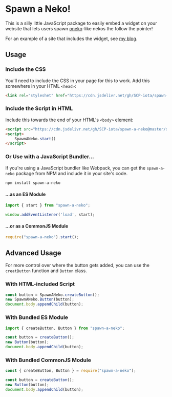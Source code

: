 # Spawn a Neko!

This is a silly little JavaScript package to easily embed a widget on your website that lets users spawn [oneko](https://github.com/glreno/oneko)-like nekos the follow the pointer!

For an example of a site that includes the widget, see [my blog](https://scp-iota.github.io).

## Usage

### Include the CSS

You'll need to include the CSS in your page for this to work. Add this somewhere in your HTML `<head>`:

```html
<link rel="styleshet" href="https://cdn.jsdelivr.net/gh/SCP-iota/spawn-a-neko@master/style.css" />
```

### Include the Script in HTML

Include this towards the end of your HTML's `<body>` element:

```html
<script src="https://cdn.jsdelivr.net/gh/SCP-iota/spawn-a-neko@master/spawn-a-neko.js"></script>
<script>
    SpawnANeko.start()
</script>
```

### Or Use with a JavaScript Bundler...

If you're using a JavaScript bundler like Webpack, you can get the `spawn-a-neko` package from NPM and include it in your site's code.

```bash
npm install spawn-a-neko
```

#### ...as an ES Module

```js
import { start } from "spawn-a-neko";

window.addEventListener('load', start);
```

#### ...or as a CommonJS Module

```js
require("spawn-a-neko").start();
```

## Advanced Usage

For more control over where the button gets added, you can use the `creatButton` function and `Button` class.

### With HTML-included Script

```js
const button = SpawnANeko.createButton();
new SpawnANeko.Button(button);
document.body.appendChild(button);
```

### With Bundled ES Module

```js
import { createButton, Button } from "spawn-a-neko";

const button = createButton();
new Button(button);
document.body.appendChild(button);
```

### With Bundled CommonJS Module

```js
const { createButton, Button } = require("spawn-a-neko");

const button = createButton();
new Button(button);
document.body.appendChild(button);
```